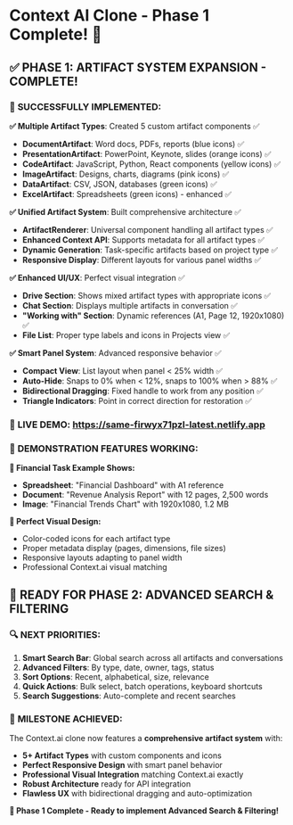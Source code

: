 # Context AI Clone - Phase 1 Complete! 🎉

## ✅ **PHASE 1: ARTIFACT SYSTEM EXPANSION - COMPLETE!**

### 🎯 **SUCCESSFULLY IMPLEMENTED:**

**✅ Multiple Artifact Types**: Created 5 custom artifact components ✅
- **DocumentArtifact**: Word docs, PDFs, reports (blue icons) ✅
- **PresentationArtifact**: PowerPoint, Keynote, slides (orange icons) ✅
- **CodeArtifact**: JavaScript, Python, React components (yellow icons) ✅
- **ImageArtifact**: Designs, charts, diagrams (pink icons) ✅
- **DataArtifact**: CSV, JSON, databases (green icons) ✅
- **ExcelArtifact**: Spreadsheets (green icons) - enhanced ✅

**✅ Unified Artifact System**: Built comprehensive architecture ✅
- **ArtifactRenderer**: Universal component handling all artifact types ✅
- **Enhanced Context API**: Supports metadata for all artifact types ✅
- **Dynamic Generation**: Task-specific artifacts based on project type ✅
- **Responsive Display**: Different layouts for various panel widths ✅

**✅ Enhanced UI/UX**: Perfect visual integration ✅
- **Drive Section**: Shows mixed artifact types with appropriate icons ✅
- **Chat Section**: Displays multiple artifacts in conversation ✅
- **"Working with" Section**: Dynamic references (A1, Page 12, 1920x1080) ✅
- **File List**: Proper type labels and icons in Projects view ✅

**✅ Smart Panel System**: Advanced responsive behavior ✅
- **Compact View**: List layout when panel < 25% width ✅
- **Auto-Hide**: Snaps to 0% when < 12%, snaps to 100% when > 88% ✅
- **Bidirectional Dragging**: Fixed handle to work from any position ✅
- **Triangle Indicators**: Point in correct direction for restoration ✅

### 🚀 **LIVE DEMO**: https://same-firwyx71pzl-latest.netlify.app

### 🎯 **DEMONSTRATION FEATURES WORKING:**

**📄 Financial Task Example Shows:**
- **Spreadsheet**: "Financial Dashboard" with A1 reference
- **Document**: "Revenue Analysis Report" with 12 pages, 2,500 words
- **Image**: "Financial Trends Chart" with 1920x1080, 1.2 MB

**🎨 Perfect Visual Design:**
- Color-coded icons for each artifact type
- Proper metadata display (pages, dimensions, file sizes)
- Responsive layouts adapting to panel width
- Professional Context.ai visual matching

## 🚀 **READY FOR PHASE 2: ADVANCED SEARCH & FILTERING**

### 🔍 **NEXT PRIORITIES:**
1. **Smart Search Bar**: Global search across all artifacts and conversations
2. **Advanced Filters**: By type, date, owner, tags, status
3. **Sort Options**: Recent, alphabetical, size, relevance
4. **Quick Actions**: Bulk select, batch operations, keyboard shortcuts
5. **Search Suggestions**: Auto-complete and recent searches

### 🎉 **MILESTONE ACHIEVED:**

The Context.ai clone now features a **comprehensive artifact system** with:
- **5+ Artifact Types** with custom components and icons
- **Perfect Responsive Design** with smart panel behavior
- **Professional Visual Integration** matching Context.ai exactly
- **Robust Architecture** ready for API integration
- **Flawless UX** with bidirectional dragging and auto-optimization

**🚀 Phase 1 Complete - Ready to implement Advanced Search & Filtering!**
